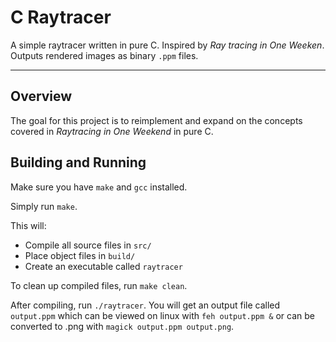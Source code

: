 # C Raytracer

A simple raytracer written in pure C. Inspired by *Ray tracing in One Weeken*.
Outputs rendered images as binary `.ppm` files.

---

## Overview

The goal for this project is to reimplement and expand on the concepts covered in *Raytracing in One Weekend* in pure C. 

## Building and Running

Make sure you have `make` and `gcc` installed. 

Simply run `make`.

This will:
- Compile all source files in `src/`
- Place object files in `build/`
- Create an executable called `raytracer`

To clean up compiled files, run `make clean`.

After compiling, run `./raytracer`. You will get an output file called `output.ppm` which can be viewed on linux with `feh output.ppm &` or can be converted to .png with `magick output.ppm output.png`.




